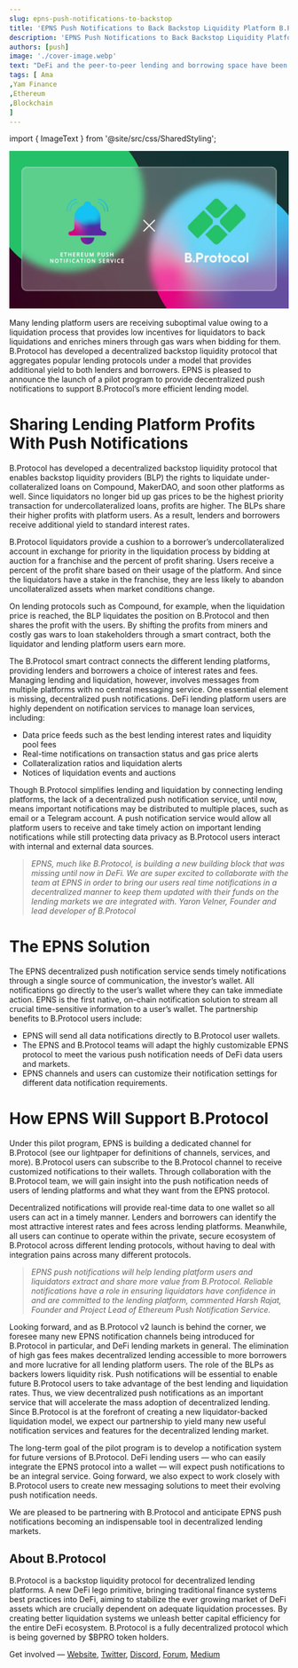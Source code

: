 ```yaml
---
slug: epns-push-notifications-to-backstop
title: 'EPNS Push Notifications to Back Backstop Liquidity Platform B.Protocol'
description: 'EPNS Push Notifications to Back Backstop Liquidity Platform B.Protocol'
authors: [push]
image: './cover-image.webp'
text: "DeFi and the peer-to-peer lending and borrowing space have been ever-expanding and have been one of the killer use-cases of the Web3 ecosystem. Although most peer-to-peer lending protocols rely on the value of the collateral provided for the loans, this often comes with the risk of liquidation at times of market volatility."
tags: [ Ama
,Yam Finance
,Ethereum
,Blockchain
]
---
```

import { ImageText } from '@site/src/css/SharedStyling';

![Cover Image of EPNS Push Notifications to Back Backstop Liquidity Platform B.Protocol](./cover-image.webp)

<!--truncate-->


Many lending platform users are receiving suboptimal value owing to a liquidation process that provides low incentives for liquidators to back liquidations and enriches miners through gas wars when bidding for them. B.Protocol has developed a decentralized backstop liquidity protocol that aggregates popular lending protocols under a model that provides additional yield to both lenders and borrowers. EPNS is pleased to announce the launch of a pilot program to provide decentralized push notifications to support B.Protocol’s more efficient lending model.

Sharing Lending Platform Profits With Push Notifications
========================================================

B.Protocol has developed a decentralized backstop liquidity protocol that enables backstop liquidity providers (BLP) the rights to liquidate under-collateralized loans on Compound, MakerDAO, and soon other platforms as well. Since liquidators no longer bid up gas prices to be the highest priority transaction for undercollateralized loans, profits are higher. The BLPs share their higher profits with platform users. As a result, lenders and borrowers receive additional yield to standard interest rates.

B.Protocol liquidators provide a cushion to a borrower’s undercollateralized account in exchange for priority in the liquidation process by bidding at auction for a franchise and the percent of profit sharing. Users receive a percent of the profit share based on their usage of the platform. And since the liquidators have a stake in the franchise, they are less likely to abandon uncollateralized assets when market conditions change.

On lending protocols such as Compound, for example, when the liquidation price is reached, the BLP liquidates the position on B.Protocol and then shares the profit with the users. By shifting the profits from miners and costly gas wars to loan stakeholders through a smart contract, both the liquidator and lending platform users earn more.

The B.Protocol smart contract connects the different lending platforms, providing lenders and borrowers a choice of interest rates and fees. Managing lending and liquidation, however, involves messages from multiple platforms with no central messaging service. One essential element is missing, decentralized push notifications. DeFi lending platform users are highly dependent on notification services to manage loan services, including:

*   Data price feeds such as the best lending interest rates and liquidity pool fees
*   Real-time notifications on transaction status and gas price alerts
*   Collateralization ratios and liquidation alerts
*   Notices of liquidation events and auctions

Though B.Protocol simplifies lending and liquidation by connecting lending platforms, the lack of a decentralized push notification service, until now, means important notifications may be distributed to multiple places, such as email or a Telegram account. A push notification service would allow all platform users to receive and take timely action on important lending notifications while still protecting data privacy as B.Protocol users interact with internal and external data sources.

> _EPNS, much like B.Protocol, is building a new building block that was missing until now in DeFi. We are super excited to collaborate with the team at EPNS in order to bring our users real time notifications in a decentralized manner to keep them updated with their funds on the lending markets we are integrated with. Yaron Velner, Founder and lead developer of B.Protocol_

The EPNS Solution
=================

The EPNS decentralized push notification service sends timely notifications through a single source of communication, the investor’s wallet. All notifications go directly to the user’s wallet where they can take immediate action. EPNS is the first native, on-chain notification solution to stream all crucial time-sensitive information to a user’s wallet. The partnership benefits to B.Protocol users include:

*   EPNS will send all data notifications directly to B.Protocol user wallets.
*   The EPNS and B.Protocol teams will adapt the highly customizable EPNS protocol to meet the various push notification needs of DeFi data users and markets.
*   EPNS channels and users can customize their notification settings for different data notification requirements.

How EPNS Will Support B.Protocol
================================

Under this pilot program, EPNS is building a dedicated channel for B.Protocol (see our lightpaper for definitions of channels, services, and more). B.Protocol users can subscribe to the B.Protocol channel to receive customized notifications to their wallets. Through collaboration with the B.Protocol team, we will gain insight into the push notification needs of users of lending platforms and what they want from the EPNS protocol.

Decentralized notifications will provide real-time data to one wallet so all users can act in a timely manner. Lenders and borrowers can identify the most attractive interest rates and fees across lending platforms. Meanwhile, all users can continue to operate within the private, secure ecosystem of B.Protocol across different lending protocols, without having to deal with integration pains across many different protocols.

> _EPNS push notifications will help lending platform users and liquidators extract and share more value from B.Protocol. Reliable notifications have a role in ensuring liquidators have confidence in and are committed to the lending platform, commented Harsh Rajat, Founder and Project Lead of Ethereum Push Notification Service._

Looking forward, and as B.Protocol v2 launch is behind the corner, we foresee many new EPNS notification channels being introduced for B.Protocol in particular, and DeFi lending markets in general. The elimination of high gas fees makes decentralized lending accessible to more borrowers and more lucrative for all lending platform users. The role of the BLPs as backers lowers liquidity risk. Push notifications will be essential to enable future B.Protocol users to take advantage of the best lending and liquidation rates. Thus, we view decentralized push notifications as an important service that will accelerate the mass adoption of decentralized lending. Since B.Protocol is at the forefront of creating a new liquidator-backed liquidation model, we expect our partnership to yield many new useful notification services and features for the decentralized lending market.

The long-term goal of the pilot program is to develop a notification system for future versions of B.Protocol. DeFi lending users — who can easily integrate the EPNS protocol into a wallet — will expect push notifications to be an integral service. Going forward, we also expect to work closely with B.Protocol users to create new messaging solutions to meet their evolving push notification needs.

We are pleased to be partnering with B.Protocol and anticipate EPNS push notifications becoming an indispensable tool in decentralized lending markets.

About B.Protocol
----------------

B.Protocol is a backstop liquidity protocol for decentralized lending platforms. A new DeFi lego primitive, bringing traditional finance systems best practices into DeFi, aiming to stabilize the ever growing market of DeFi assets which are crucially dependent on adequate liquidation processes. By creating better liquidation systems we unleash better capital efficiency for the entire DeFi ecosystem. B.Protocol is a fully decentralized protocol which is being governed by $BPRO token holders.

Get involved — [Website](https://www.bprotocol.org/), [Twitter](https://twitter.com/bprotocoleth), [Discord](https://discord.gg/bJ4guuw), [Forum](https://forum.bprotocol.org/), [Medium](https://medium.com/b-protocol)